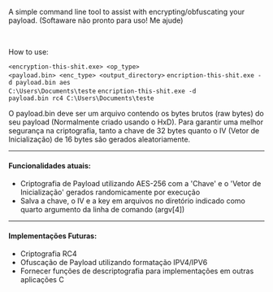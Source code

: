 A simple command line tool to assist with encrypting/obfuscating your payload. 
(Softaware não pronto para uso! Me ajude)

<br>

How to use:

<code><encryption-this-shit.exe> <op_type> <payload.bin> <enc_type> <output_directory></code>
<code>encription-this-shit.exe -d payload.bin aes C:\Users\Documents\teste</code>
<code>encription-this-shit.exe -d payload.bin rc4 C:\Users\Documents\teste</code>

O payload.bin deve ser um arquivo contendo os bytes brutos (raw bytes) do seu payload (Normalmente criado usando o HxD). Para garantir uma melhor segurança na criptografia, tanto a chave de 32 bytes quanto o IV (Vetor de Inicialização) de 16 bytes são gerados aleatoriamente.

<hr>

#### Funcionalidades atuais:

- Criptografia de Payload utilizando AES-256 com a 'Chave' e o 'Vetor de Inicialização' gerados randomicamente por execução
- Salva a chave, o IV e a key em arquivos no diretório indicado como quarto argumento da linha de comando (argv[4])

<hr>

#### Implementações Futuras:

- Criptografia RC4
- Ofuscação de Payload utilizando formatação IPV4/IPV6
- Fornecer funções de descriptografia para implementações em outras aplicações C